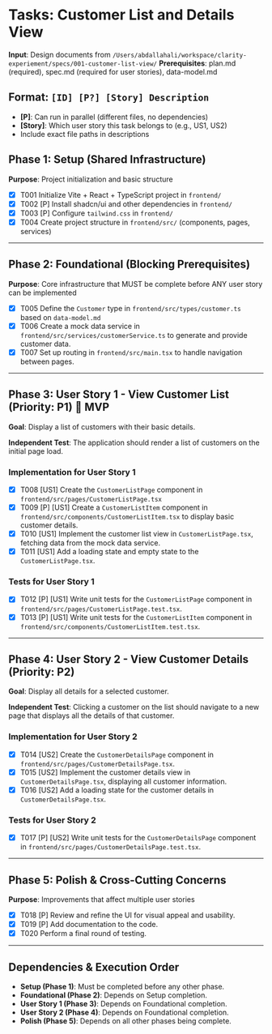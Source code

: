 # Tasks: Customer List and Details View

**Input**: Design documents from `/Users/abdallahali/workspace/clarity-experiement/specs/001-customer-list-view/`
**Prerequisites**: plan.md (required), spec.md (required for user stories), data-model.md

## Format: `[ID] [P?] [Story] Description`

- **[P]**: Can run in parallel (different files, no dependencies)
- **[Story]**: Which user story this task belongs to (e.g., US1, US2)
- Include exact file paths in descriptions

## Phase 1: Setup (Shared Infrastructure)

**Purpose**: Project initialization and basic structure

- [X] T001 Initialize Vite + React + TypeScript project in `frontend/`
- [X] T002 [P] Install shadcn/ui and other dependencies in `frontend/`
- [X] T003 [P] Configure `tailwind.css` in `frontend/`
- [X] T004 Create project structure in `frontend/src/` (components, pages, services)

---

## Phase 2: Foundational (Blocking Prerequisites)

**Purpose**: Core infrastructure that MUST be complete before ANY user story can be implemented

- [X] T005 Define the `Customer` type in `frontend/src/types/customer.ts` based on `data-model.md`
- [X] T006 Create a mock data service in `frontend/src/services/customerService.ts` to generate and provide customer data.
- [X] T007 Set up routing in `frontend/src/main.tsx` to handle navigation between pages.

---

## Phase 3: User Story 1 - View Customer List (Priority: P1) 🎯 MVP

**Goal**: Display a list of customers with their basic details.

**Independent Test**: The application should render a list of customers on the initial page load.

### Implementation for User Story 1

- [X] T008 [US1] Create the `CustomerListPage` component in `frontend/src/pages/CustomerListPage.tsx`
- [X] T009 [P] [US1] Create a `CustomerListItem` component in `frontend/src/components/CustomerListItem.tsx` to display basic customer details.
- [X] T010 [US1] Implement the customer list view in `CustomerListPage.tsx`, fetching data from the mock data service.
- [X] T011 [US1] Add a loading state and empty state to the `CustomerListPage.tsx`.

### Tests for User Story 1

- [X] T012 [P] [US1] Write unit tests for the `CustomerListPage` component in `frontend/src/pages/CustomerListPage.test.tsx`.
- [X] T013 [P] [US1] Write unit tests for the `CustomerListItem` component in `frontend/src/components/CustomerListItem.test.tsx`.

---

## Phase 4: User Story 2 - View Customer Details (Priority: P2)

**Goal**: Display all details for a selected customer.

**Independent Test**: Clicking a customer on the list should navigate to a new page that displays all the details of that customer.

### Implementation for User Story 2

- [X] T014 [US2] Create the `CustomerDetailsPage` component in `frontend/src/pages/CustomerDetailsPage.tsx`.
- [X] T015 [US2] Implement the customer details view in `CustomerDetailsPage.tsx`, displaying all customer information.
- [X] T016 [US2] Add a loading state for the customer details in `CustomerDetailsPage.tsx`.

### Tests for User Story 2

- [X] T017 [P] [US2] Write unit tests for the `CustomerDetailsPage` component in `frontend/src/pages/CustomerDetailsPage.test.tsx`.

---

## Phase 5: Polish & Cross-Cutting Concerns

**Purpose**: Improvements that affect multiple user stories

- [X] T018 [P] Review and refine the UI for visual appeal and usability.
- [X] T019 [P] Add documentation to the code.
- [X] T020 Perform a final round of testing.

---

## Dependencies & Execution Order

- **Setup (Phase 1)**: Must be completed before any other phase.
- **Foundational (Phase 2)**: Depends on Setup completion.
- **User Story 1 (Phase 3)**: Depends on Foundational completion.
- **User Story 2 (Phase 4)**: Depends on Foundational completion.
- **Polish (Phase 5)**: Depends on all other phases being complete.
